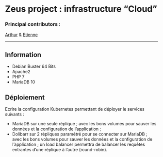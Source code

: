 # Zeus project : infrastructure “Cloud”

### Principal contributors :
[Arthur][A]
& [Etienne][E]

[A]:https://github.com/adjikpo
[E]:https://github.com/Lorddistrict

---------------------------------------------------------
## Information 
- Debian Buster 64 Bits
- Apache2
- PHP 7
- MariaDB 10
## Déploiement
Ecrire la configuration Kubernetes permettant de déployer le services suivants :

- MariaDB
sur une seule réplique ;
avec les bons volumes pour sauver les données et la configuration de l’application ;
- Dolibarr
sur 2 répliques
paramétré pour se connecter sur MariaDB ;
avec les bons volumes pour sauver les données et la configuration de l’application ;
un load balancer permettra de balancer les requêtes entrantes d’une réplique à l’autre (round-robin).

